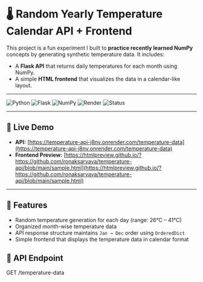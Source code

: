 # 🌡️ Random Yearly Temperature Calendar API + Frontend

This project is a fun experiment I built to **practice recently learned NumPy** concepts by generating synthetic temperature data. It includes:
- A **Flask API** that returns daily temperatures for each month using NumPy.
- A simple **HTML frontend** that visualizes the data in a calendar-like layout.

---
![Python](https://img.shields.io/badge/Python-3.10-blue?logo=python)
![Flask](https://img.shields.io/badge/Flask-2.3-lightgrey?logo=flask)
![NumPy](https://img.shields.io/badge/Numpy-1.24-orange?logo=numpy)
![Render](https://img.shields.io/badge/Hosted%20on-Render-3c3c3c?logo=render)
![Status](https://img.shields.io/badge/API-Live-brightgreen)

---
## 🔗 Live Demo

- **API:** [https://temperature-api-j8nv.onrender.com/temperature-data](https://temperature-api-j8nv.onrender.com/temperature-data)
- **Frontend Preview:** [https://htmlpreview.github.io/?https://github.com/ronaksarvaya/temperature-api/blob/main/sample.html](https://htmlpreview.github.io/?https://github.com/ronaksarvaya/temperature-api/blob/main/sample.html) 

---

## 🚀 Features

- Random temperature generation for each day (range: 26°C – 41°C)
- Organized month-wise temperature data
- API response structure maintains `Jan → Dec` order using `OrderedDict`
- Simple frontend that displays the temperature data in calendar format

## 🧾 API Endpoint
GET /temperature-data
